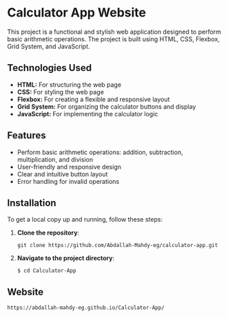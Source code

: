 # Calculator App Website

This project is a functional and stylish web application designed to perform basic arithmetic operations. The project is built using HTML, CSS, Flexbox, Grid System, and JavaScript.

## Technologies Used
- **HTML:** For structuring the web page
- **CSS:** For styling the web page
- **Flexbox:** For creating a flexible and responsive layout
- **Grid System:** For organizing the calculator buttons and display
- **JavaScript:** For implementing the calculator logic

## Features
- Perform basic arithmetic operations: addition, subtraction, multiplication, and division
- User-friendly and responsive design
- Clear and intuitive button layout
- Error handling for invalid operations

## Installation
To get a local copy up and running, follow these steps:

1. **Clone the repository**:
   
   ```git clone https://github.com/Abdallah-Mahdy-eg/calculator-app.git   ```
3. **Navigate to the project directory**:
   
   ```$ cd Calculator-App```
## Website

   ```https://abdallah-mahdy-eg.github.io/Calculator-App/```
